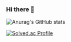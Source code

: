 ### Hi there 👋

![Anurag's GitHub stats](https://github-readme-stats.vercel.app/api?username=kanai1&show_icons=true&theme=radical&count_private=true)

[![Solved.ac Profile](http://mazassumnida.wtf/api/generate_badge?boj=ksh30918)](https://solved.ac/ksh30918)

<!--
**kanai1/kanai1** is a ✨ _special_ ✨ repository because its `README.md` (this file) appears on your GitHub profile.

Here are some ideas to get you started:

- 🔭 I’m currently working on ...
- 🌱 I’m currently learning ...
- 👯 I’m looking to collaborate on ...
- 🤔 I’m looking for help with ...
- 💬 Ask me about ...
- 📫 How to reach me: ...
- 😄 Pronouns: ...
- ⚡ Fun fact: ...
-->
